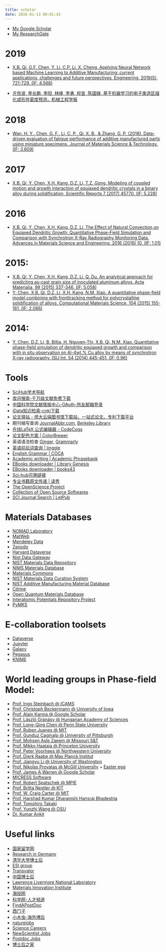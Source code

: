 ```yaml
---
title: scholar
date: 2016-01-13 08:41:43
---
```


- [My Google Scholar](https://scholar.google.com/citations?user=HOwir_sAAAAJ)
- [My ResearchGate](https://www.researchgate.net/profile/Xin_Bo_Qi)

# 2019
- [X.B. Qi, G.F. Chen, Y. Li, C.P. Li, X. Cheng. Applying Neural Network based Machine Learning to Additive Manufacturing: current applications, challenges and future perspectives, Engineering, 2019(5), 721-729. (IF: 4.568)](https://www.sciencedirect.com/science/article/pii/S2095809918307732)

- [亓欣波, 李长鹏, 李阳, 林峰, 李勇, 程宣, 陈国锋. 基于机器学习的电子束选区熔化成形件密度预测，机械工程学报](https://kns.cnki.net/KCMS/detail/11.2187.TH.20190622.1357.010.html)

# 2018
- [Wan, H. Y., Chen, G. F., Li, C. P., Qi, X. B., & Zhang, G. P. (2018). Data-driven evaluation of fatigue performance of additive manufactured parts using miniature specimens. Journal of Materials Science & Technology. (IF: 3.609)](https://www.sciencedirect.com/science/article/pii/S1005030218303426)

# 2017
- [X.B. Qi, Y. Chen, X.H. Kang, D.Z. Li, T.Z. Gong. Modeling of coupled motion and growth interaction of equiaxed dendritic crystals in a binary alloy during solidification, Scientific Reports 7 (2017) 45770. (IF: 5.228)](http://www.nature.com/articles/srep45770)

# 2016
- [X.B. Qi, Y. Chen, X.H. Kang, D.Z. Li. The Effect of Natural Convection on Equiaxed Dendritic Growth: Quantitative Phase-Field Simulation and Comparison with Synchrotron X-Ray Radiography Monitoring Data, Advances in Materials Science and Engineering, 2016 (2016) 10. (IF: 1.01)](https://www.hindawi.com/journals/amse/2016/5286168/abs/)

# 2015:
- [X.B. Qi, Y. Chen, X.H. Kang, D.Z. Li, Q. Du. An analytical approach for predicting as-cast grain size of inoculated aluminum alloys, Acta Materialia, 99 (2015) 337-346. (IF: 5.058)](http://www.sciencedirect.com/science/article/pii/S1359645415005704)
- [Y. Chen, X.B. Qi, D.Z. Li, X.H. Kang, N.M. Xiao. A quantitative phase-field model combining with fronttracking method for polycrystalline solidification of alloys, Computational Materials Science, 104 (2015) 155-161. (IF: 2.086)](http://www.sciencedirect.com/science/article/pii/S0927025615002293)

# 2014:
- [Y. Chen, D.Z. Li, B. Billia, H. Nguyen-Thi, X.B. Qi, N.M. Xiao. Quantitative phase-field simulation of dendritic equiaxed growth and comparison with in situ observation on Al-4wt.% Cu alloy by means of synchrotron X-ray radiography, ISIJ Int. 54 (2014) 445-451. (IF: 0.96)](https://www.jstage.jst.go.jp/article/isijinternational/54/2/54_445/_article)

# Tools
- [SciHub学术导航](https://www.scihub.net.cn/)
- [库问搜索-千万级文献免费下载](http://www.koovin.com/)
- [中国科学院文献情报中心-OAuth-所友邮箱登录](https://webvpn.las.ac.cn)
- [iData知识检索-cnki下载](https://www.cn-ki.net)
- [论文驿站 - 师大云端图书馆下载站，一站式论文、专利下载平台](https://www.lunwenyizhan.com/)
- 期刊缩写查询 [JournalAbbr.com](http://www.journalabbr.com/),  [Berkeley Library](https://guides.lib.berkeley.edu/bioscience-journal-abbreviations)
- [在线LaTeX 公式编辑器 - CodeCogs](https://www.codecogs.com/latex/eqneditor.php?lang=zh-cn)
- [论文配色方案 | ColorBrewer](http://colorbrewer2.org/)
- 英语语法检查 [Ginger](http://www.gingersoftware.com/zh), [Grammarly](https://www.grammarly.com/)
- [英语前后词查询 | linggle](http://linggle.com/)
- [English Grammar | COCA](http://corpus.byu.edu/coca/)
- [Academic writing | Academic Phrasebank](http://www.phrasebank.manchester.ac.uk/)
- [EBooks downloader | Library Genesis](http://gen.lib.rus.ec/)
- [EBooks downloader | books43](http://www.books43.com/)
- [Sci-hub可用链接](http://tool.yovisun.com/scihub/)
- [专业书籍原文传递 | 读秀](http://www.duxiu.com/)
- [The OpenScience Project](http://www.openscience.org)
- [Collection of Open Source Softwares](http://imechanica.org/node/1394)
- [SCI Journal Search | LetPub](http://www.letpub.com.cn/index.php?page=journalapp)

# Materials Databases

- [NOMAD Laboratory](https://nomad-coe.eu/)
- [MatWeb](http://matweb.com)
- [Mendeley Data](https://data.mendeley.com/)
- [Zenodo](https://zenodo.org/)
- [Harvard Dataverse](https://dataverse.harvard.edu/)
- [Nist Data Gateway](https://srdata.nist.gov/gateway/gateway)
- [NIST Materials Data Repository](https://materialsdata.nist.gov/)
- [NIMS Materials Database](http://mits.nims.go.jp/index_en.html)
- [Materials Commons](https://materialscommons.org)
- [NIST Materials Data Curation System](https://github.com/usnistgov/MDCS)
- [NIST Additive Manufacturing Material Database](https://github.com/usnistgov/AMMD)
- [Citrine](https://www.citrination.com/)
- [Open Quantum Materials Database](http://oqmd.org/)
- [Interatomic Potentials Repository Project](https://www.ctcms.nist.gov/potentials/)
- [PyMKS](http://pymks.org)

# E-collaboration toolsets

- [Dataverse](https://github.com/IQSS/dataverse)
- [Jupyter](http://jupyter.org/)
- [Galaxy](https://galaxyproject.org/)
- [Pegasus](https://pegasus.isi.edu/)
- [KNIME](https://www.knime.com/)

# World leading groups in Phase-field Model:

- [Prof. Ingo Steinbach @ ICAMS](http://www.icams.de/content/departments/scale-bridging-thermodynamic-and-kinetic-simulations/)
- [Prof. Christoph Beckermann @ University of Iowa](http://user.engineering.uiowa.edu/~becker)
- [Prof. Alain Karma @ Google Scholar](https://scholar.google.com/citations?user=jAhgetoAAAAJ&hl=en)
- [Prof. László Gránásy @ Hungarian Academy of Sciences](http://www.szfki.hu/~grana)
- [Prof. Long-Qing Chen @ Penn State University](http://www.ems.psu.edu/~chen/index.html)
- [Prof. Ruben Juanes @ MIT](http://juanesgroup.mit.edu)
- [Prof. Gunduz Caginalp @ University of Pittsburgh](http://www.pitt.edu/~caginalp/)
- [Prof. Mohsen Asle Zaeem @ Missouri S&T](http://web.mst.edu/~aslezaeemm/index.htm)
- [Prof. Mikko Haataja @ Princeton University](http://rsdavis.mycpanel.princeton.edu/haatajagroup/)
- [Prof. Peter Voorhees @ Northwestern University](http://speedy.ms.northwestern.edu/)
- [Prof. Dierk Raabe @ Max Planck Institut](http://www.dierk-raabe.com/)
- [Prof. Jiangyu Li @ University of Washington](http://depts.washington.edu/mfml/)
- [Prof. Nikolas Provatas @ McGill University](http://www.physics.mcgill.ca/~provatas/.index.html) + [Easter egg](http://www.physics.mcgill.ca/~provatas)
- [Prof. James A Warren @ Google Scholar](http://scholar.google.com/citations?user=67P38dMAAAAJ&hl=en)
- [MICRESS Software](http://web.micress.de/)
- [Prof. Robert Spatschek @ MPIE](http://www.mpie.de/2891228/mesoscale_simulations)
- [Prof. Britta Nestler @ KIT](http://www.iam.kit.edu/cms/english/index.php)
- [Prof. W. Craig Carter @ MIT](http://pruffle.mit.edu/~ccarter/)
- [Prof. Harshad Kumar Dharamshi Hansraj Bhadeshia](http://www.msm.cam.ac.uk/phase-trans/Bhadeshia.html)
- [Prof. Tomohiro Takaki](http://www.cis.kit.ac.jp/~takaki/index-e.html)
- [Prof. Yunzhi Wang @ OSU](https://mse.osu.edu/people/wang.363)
- [Dr. Kumar Ankit](http://www.kumarankitresearch.com/)


# Useful links

- [国家留学网](http://www.csc.edu.cn/)
- [Research in Germany](http://www.research-in-germany.org/en.html)
- [清华大学博士后](http://postdoctor.tsinghua.edu.cn/)
- [ESI group](https://www.esi-group.com)
- [Transvalor](http://www.transvalor.com/en/)
- [中国博士后](www.chinapostdoctor.org.cn)
- [Lawrence Livermore National Laboratory](http://careers-ext.llnl.gov/)
- [Materials Innovation Institute](http://www.m2i.nl/vacancies/postdoctoral-research-position-open-application-the-netherlands/)
- [海投网](http://www.haitou.cc/)
- [科学网-人才频道](http://talent.sciencenet.cn/)
- [FindAPostDoc](http://www.findapostdoc.com/)
- [西门子](https://www.siemens.com/global/en/home.html)
- [小木虫-海外博后](http://muchong.com/bbs/forumdisplay.php?fid=385)
- [naturejobs](http://www.nature.com/naturejobs/science/)
- [Science Careers](http://jobs.sciencecareers.org/)
- [NewScientist Jobs](https://jobs.newscientist.com/)
- [Postdoc Jobs](http://www.postdocjobs.com/)
- [博士后之家](http://www.zsr.cc/postdochome/)
